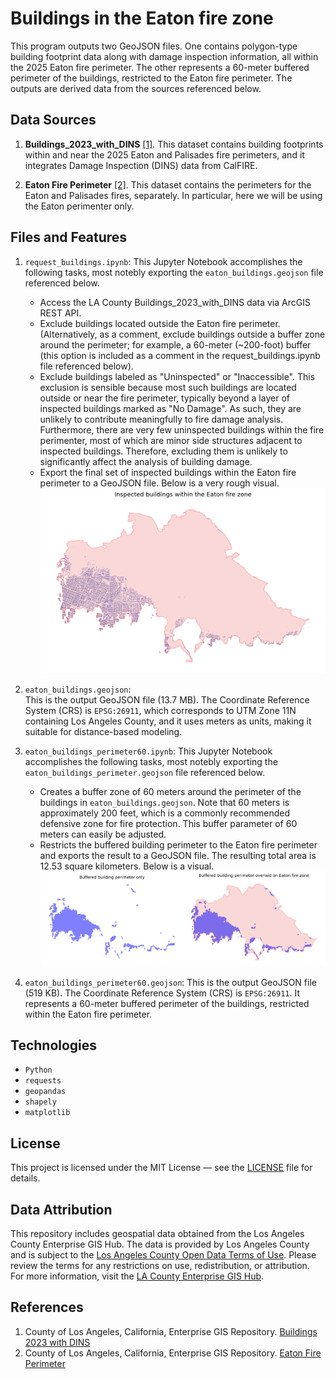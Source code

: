 # Buildings in the Eaton fire zone
This program outputs two GeoJSON files. One contains polygon-type building footprint data along with damage inspection information, all within the 2025 Eaton fire perimeter. The other represents a 60-meter buffered perimeter of the buildings, restricted to the Eaton fire perimeter.  The outputs are derived data from the sources referenced below.

## Data Sources
1. **Buildings_2023_with_DINS** [[1]](#1).
This dataset contains building footprints within and near the 2025 Eaton and Palisades fire perimeters, and it integrates Damage Inspection (DINS) data from CalFIRE.

2. **Eaton Fire Perimeter**  [[2]](#2).
  This dataset contains the perimeters for the Eaton and Palisades fires, separately.  In particular, here we will be using the Eaton perimenter only.  
   
## Files and Features
1. `request_buildings.ipynb`:
  This Jupyter Notebook accomplishes the following tasks, most notebly exporting the `eaton_buildings.geojson` file referenced below.
    - Access the LA County Buildings_2023_with_DINS data via ArcGIS REST API.
    - Exclude buildings located outside the Eaton fire perimeter. (Alternatively, as a comment, exclude buildings outside a buffer zone around the perimeter; for example, a 60-meter (~200-foot) buffer (this option is included as a comment in the request_buildings.ipynb file referenced below).
    - Exclude buildings labeled as "Uninspected" or "Inaccessible".  This exclusion is sensible because most such buildings are located outside or near the fire perimeter, typically beyond a layer of inspected buildings marked as "No Damage".  As such, they are unlikely to contribute meaningfully to fire damage analysis.  Furthermore, there are very few uninspected buildings within the fire perimenter, most of which are minor side structures adjacent to inspected buildings. Therefore, excluding them is unlikely to significantly affect the analysis of building damage.  
    - Export the final set of inspected buildings within the Eaton fire perimeter to a GeoJSON file. Below is a very rough visual.
![Alt text](rough_plot.png)

2. `eaton_buildings.geojson`:  
  This is the output GeoJSON file (13.7 MB). The Coordinate Reference System (CRS) is `EPSG:26911`, which corresponds to UTM Zone 11N containing Los Angeles County, and it uses meters as units, making it suitable for distance-based modeling.

3. `eaton_buildings_perimeter60.ipynb`:
   This Jupyter Notebook accomplishes the following tasks, most notebly exporting the `eaton_buildings_perimeter.geojson` file referenced below.
     - Creates a buffer zone of 60 meters around the perimeter of the buildings in `eaton_buildings.geojson`.  Note that 60 meters is approximately 200 feet, which is a commonly recommended defensive zone for fire protection. This buffer parameter of 60 meters can easily be adjusted.
     - Restricts the buffered building perimeter to the Eaton fire perimeter and exports the result to a GeoJSON file. The resulting total area is 12.53 square kilometers. Below is a visual.
      ![Alt_text](building_perimeter.png)

4. `eaton_buildings_perimeter60.geojson`:
     This is the output GeoJSON file (519 KB). The Coordinate Reference System (CRS) is `EPSG:26911`.  It represents a 60-meter buffered perimeter of the buildings, restricted within the Eaton fire perimeter.

  
## Technologies
-  `Python`
-  `requests`
- `geopandas`
- `shapely`
- `matplotlib` 


## License
This project is licensed under the MIT License — see the [LICENSE](LICENSE) file for details.

## Data Attribution

This repository includes geospatial data obtained from the Los Angeles County Enterprise GIS Hub. The data is provided by Los Angeles County and is subject to the [Los Angeles County Open Data Terms of Use](https://egis-lacounty.hub.arcgis.com/pages/terms-of-use). Please review the terms for any restrictions on use, redistribution, or attribution. For more information, visit the [LA County Enterprise GIS Hub](https://egis-lacounty.hub.arcgis.com/).


## References
1. <a id="1"></a> County of Los Angeles, California, Enterprise GIS Repository. [Buildings 2023 with DINS](https://services.arcgis.com/RmCCgQtiZLDCtblq/ArcGIS/rest/services/Buildings_2023_with_DINS/FeatureServer/4)
2. <a id="2"></a> County of Los Angeles, California, Enterprise GIS Repository. [Eaton Fire Perimeter](https://egis-lacounty.hub.arcgis.com/maps/ad51845ea5fb4eb483bc2a7c38b2370c/about)


